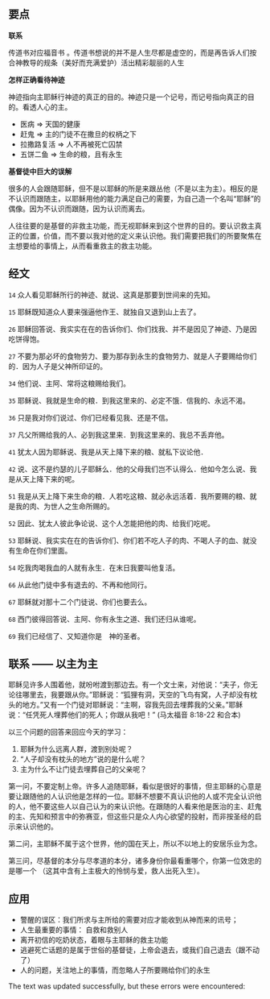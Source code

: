## 要点

**联系**

传道书对应福音书 。传道书想说的并不是人生尽都是虚空的，而是再告诉人们按合神教导的规条（美好而充满爱护）活出精彩靓丽的人生

**怎样正确看待神迹**

神迹指向主耶稣行神迹的真正的目的。神迹只是一个记号，而记号指向真正的目的。看透人心的主。

-   医病 => 天国的健康
-   赶鬼 => 主的门徒不在撒旦的权柄之下
-   拉撒路复活 => 人不再被死亡囚禁
-   五饼二鱼 => 生命的粮，且有永生

**基督徒中巨大的误解**

很多的人会跟随耶稣，但不是以耶稣的所是来跟丛他（不是以主为主）。相反的是不认识而跟随主，以耶稣用他的能力满足自己的需要，为自己造一个名叫“耶稣”的偶像。因为不认识而跟随，因为认识而离去。

人往往要的是基督的非救主功能，而无视耶稣来到这个世界的目的。要认识救主真正的位置，价值，而不要以我对他的定义来认识他。我们需要把我们的所要聚焦在主想要给的事情上，从而看重救主的救主功能。

## 经文

`14` 众人看见耶稣所行的神迹、就说、这真是那要到世间来的先知。

`15` 耶稣既知道众人要来强逼他作王、就独自又退到山上去了。

`26` 耶稣回答说、我实实在在的告诉你们、你们找我、并不是因见了神迹、乃是因吃饼得饱。

`27` 不要为那必坏的食物劳力、要为那存到永生的食物劳力、就是人子要赐给你们的．因为人子是父神所印证的。

`34` 他们说、主阿、常将这粮赐给我们。

`35` 耶稣说、我就是生命的粮．到我这里来的、必定不饿．信我的、永远不渴。

`36` 只是我对你们说过、你们已经看见我、还是不信。

`37` 凡父所赐给我的人、必到我这里来．到我这里来的、我总不丢弃他。

`41` 犹太人因为耶稣说、我是从天上降下来的粮、就私下议论他．

`42` 说、这不是约瑟的儿子耶稣么．他的父母我们岂不认得么．他如今怎么说、我是从天上降下来的呢。

`51` 我是从天上降下来生命的粮．人若吃这粮、就必永远活着．我所要赐的粮、就是我的肉、为世人之生命所赐的。

`52` 因此、犹太人彼此争论说、这个人怎能把他的肉、给我们吃呢。

`53` 耶稣说、我实实在在的告诉你们、你们若不吃人子的肉、不喝人子的血、就没有生命在你们里面。

`54` 吃我肉喝我血的人就有永生．在末日我要叫他复活。

`66` 从此他门徒中多有退去的、不再和他同行。

`67` 耶稣就对那十二个门徒说、你们也要去么。

`68` 西门彼得回答说、主阿、你有永生之道、我们还归从谁呢。

`69` 我们已经信了、又知道你是　神的圣者。

## 联系 —— 以主为主

耶稣见许多人围着他，就吩咐渡到那边去。有一个文士来，对他说：“夫子，你无论往哪里去，我要跟从你。”耶稣说：“狐狸有洞，天空的飞鸟有窝，人子却没有枕头的地方。”又有一个门徒对耶稣说：“主啊，容我先回去埋葬我的父亲。”耶稣说：“任凭死人埋葬他们的死人；你跟从我吧！” (马太福音 8:18-22 和合本)

以三个问题的回答来回应今天的学习：

1.  耶稣为什么远离人群，渡到别处呢？
2.  “人子却没有枕头的地方”说的是什么呢？
3.  主为什么不让门徒去埋葬自己的父亲呢？

第一问，不要定制上帝。许多人追随耶稣，看似是很好的事情，但主耶稣的心意是要让跟随他的人认识他是怎样的一位。耶稣不想要不真认识他的人或不完全认识他的人，他不要这些人以自己认为的来认识他。在跟随的人看来他是医治的主、赶鬼的主、先知和预言中的弥赛亚，但这些只是众人内心欲望的投射，而非按圣经的启示来认识他的。

第二问，主耶稣不属于这个世界，他的国在天上，所以不以地上的安居乐业为念。

第三问，尽基督的本分与尽孝道的本分，诸多身份你最看重哪个，你第一位效忠的是哪一个 （这其中含有上主极大的怜悯与爱，救人出死入生）。

## 应用

-   警醒的误区：我们所求与主所给的需要对应才能收到从神而来的讯号；
-   人生最重要的事情： 自救和救别人
-   离开初信的吃奶状态，着眼与主耶稣的救主功能
-   逃避死亡话题的是属于世俗的基督徒，上帝会退去，或我们自己退去（跟不动了）
-   人的问题，关注地上的事情，而忽略人子所要赐给你们的永生

The text was updated successfully, but these errors were encountered: